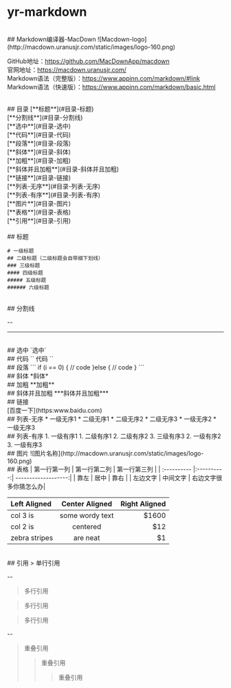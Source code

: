 # yr-markdown

<br>
## Markdown编译器-MacDown
![Macdown-logo](http://macdown.uranusjr.com/static/images/logo-160.png)

GitHub地址：<https://github.com/MacDownApp/macdown> <br>
官网地址：<https://macdown.uranusjr.com/> <br>
Markdown语法（完整版）：<https://www.appinn.com/markdown/#link> <br>
Markdown语法（快速版）：<https://www.appinn.com/markdown/basic.html>

<br>
## 目录
[**标题**](#目录-标题) <br>
[**分割线**](#目录-分割线) <br>
[**选中**](#目录-选中) <br>
[**代码**](#目录-代码) <br>
[**段落**](#目录-段落) <br>
[**斜体**](#目录-斜体) <br>
[**加粗**](#目录-加粗) <br>
[**斜体并且加粗**](#目录-斜体并且加粗) <br>
[**链接**](#目录-链接) <br>
[**列表-无序**](#目录-列表-无序) <br>
[**列表-有序**](#目录-列表-有序) <br>
[**图片**](#目录-图片) <br>
[**表格**](#目录-表格) <br>
[**引用**](#目录-引用) <br>

<br>
## <a name="目录-标题"></a>标题

```
# 一级标题
## 二级标题（二级标题会自带细下划线） 
### 三级标题
#### 四级标题
##### 五级标题
###### 六级标题
```

<br>
## <a name="目录-分割线"></a>分割线

--

-------


<br>
## <a name="目录-选中"></a>选中
`选中`


<br>
## <a name="目录-代码"></a>代码
``
代码
``
	
<br>
## <a name="目录-段落"></a>段落
```
if (i == 0) {
	// code
}else {
	// code
}
```


<br>
## <a name="目录-斜体"></a>斜体
*斜体*


<br>
## <a name="目录-加粗"></a>加粗
**加粗**


<br>
## <a name="目录-斜体并且加粗"></a>斜体并且加粗
***斜体并且加粗***


<br>
## <a name="目录-链接"></a>链接
<https:www.baidu.com> <br>
[百度一下](https:www.baidu.com)



<br>
## <a name="目录-列表-无序"></a>列表-无序
* 一级无序1
	* 二级无序1
	* 二级无序2
	* 二级无序3
* 一级无序2
* 一级无序3



<br>
## <a name="目录-列表-有序"></a>列表-有序    
1. 一级有序1
	1. 二级有序1
	2. 二级有序2
	3. 三级有序3
2. 一级有序2
3. 一级有序3


<br>
## <a name="目录-图片"></a>图片
![图片名称](http://macdown.uranusjr.com/static/images/logo-160.png)



<br>
## <a name="目录-表格"></a>表格
| 第一行第一列 | 第一行第二列 | 第一行第三列 |
| :---------- |:----------:| -------------------:|
| 靠左         | 居中        |         靠右 |
| 左边文字     |    中间文字    | 右边文字很多你猜怎么办|


| Left Aligned  | Center Aligned  | Right Aligned |
|:------------- |:---------------:| -------------:|
| col 3 is      | some wordy text |         $1600 |
| col 2 is      | centered        |           $12 |
| zebra stripes | are neat        |            $1 |

<br>
## <a name="目录-引用"></a>引用
> 单行引用

--

> 多行引用

> 多行引用

> 多行引用


--
> 重叠引用
> > 重叠引用
> > > 重叠引用
	








	


